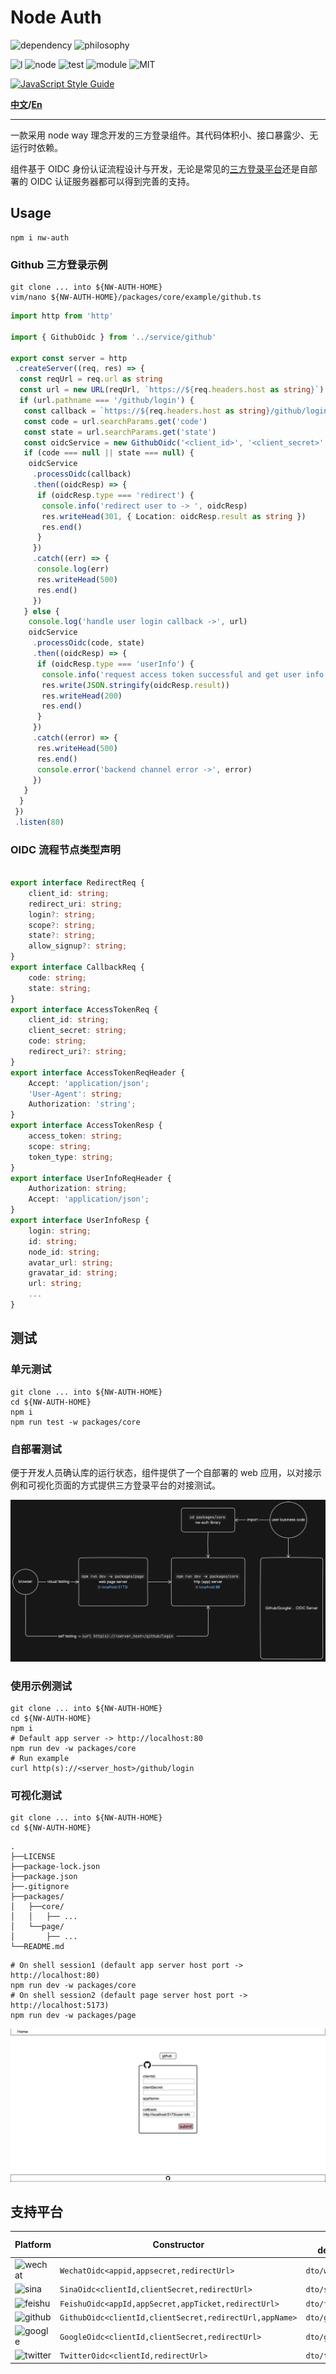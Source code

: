 # Node Auth

![dependency](https://img.shields.io/badge/runtime%20library-none-green?style=for-the-badge)
![philosophy](https://img.shields.io/badge/philosophy-node%20way-9cf?style=for-the-badge)

![l](https://img.shields.io/badge/language-typescript-blue?)
![node](https://img.shields.io/badge/node-%5E20.10.0-yellowgreen)
![test](https://img.shields.io/badge/tests-26%20passed%2C%200%20faild-critical)
![module](https://img.shields.io/badge/module-ESM-yellow)
![MIT](https://img.shields.io/badge/license-MIT-informational)

[![JavaScript Style Guide](https://cdn.rawgit.com/standard/standard/master/badge.svg)](https://github.com/standard/standard)

**[中文](README.md)/[En](README_EN.md)**

---

一款采用 node way 理念开发的三方登录组件。其代码体积小、接口暴露少、无运行时依赖。

组件基于 OIDC 身份认证流程设计与开发，无论是常见的[三方登录平台](#支持平台)还是自部署的 OIDC 认证服务器都可以得到完善的支持。

## Usage

```shell
npm i nw-auth
```

### Github 三方登录示例

```shell
git clone ... into ${NW-AUTH-HOME}
vim/nano ${NW-AUTH-HOME}/packages/core/example/github.ts
```

```typescript
import http from 'http'

import { GithubOidc } from '../service/github'

export const server = http
 .createServer((req, res) => {
  const reqUrl = req.url as string
  const url = new URL(reqUrl, `https://${req.headers.host as string}`)
  if (url.pathname === '/github/login') {
   const callback = `https://${req.headers.host as string}/github/login`
   const code = url.searchParams.get('code')
   const state = url.searchParams.get('state')
   const oidcService = new GithubOidc('<client_id>', '<client_secret>', callback, '<appName>')
   if (code === null || state === null) {
    oidcService
     .processOidc(callback)
     .then((oidcResp) => {
      if (oidcResp.type === 'redirect') {
       console.info('redirect user to -> ', oidcResp)
       res.writeHead(301, { Location: oidcResp.result as string })
       res.end()
      }
     })
     .catch((err) => {
      console.log(err)
      res.writeHead(500)
      res.end()
     })
   } else {
    console.log('handle user login callback ->', url)
    oidcService
     .processOidc(code, state)
     .then((oidcResp) => {
      if (oidcResp.type === 'userInfo') {
       console.info('request access token successful and get user info ->', oidcResp)
       res.write(JSON.stringify(oidcResp.result))
       res.writeHead(200)
       res.end()
      }
     })
     .catch((error) => {
      res.writeHead(500)
      res.end()
      console.error('backend channel error ->', error)
     })
   }
  }
 })
 .listen(80)

```

### OIDC 流程节点类型声明

```typescript

export interface RedirectReq {
    client_id: string;
    redirect_uri: string;
    login?: string;
    scope?: string;
    state?: string;
    allow_signup?: string;
}
export interface CallbackReq {
    code: string;
    state: string;
}
export interface AccessTokenReq {
    client_id: string;
    client_secret: string;
    code: string;
    redirect_uri?: string;
}
export interface AccessTokenReqHeader {
    Accept: 'application/json';
    'User-Agent': string;
    Authorization: 'string';
}
export interface AccessTokenResp {
    access_token: string;
    scope: string;
    token_type: string;
}
export interface UserInfoReqHeader {
    Authorization: string;
    Accept: 'application/json';
}
export interface UserInfoResp {
    login: string;
    id: string;
    node_id: string;
    avatar_url: string;
    gravatar_id: string;
    url: string;
    ...
}

```

## 测试

### 单元测试

```shell
git clone ... into ${NW-AUTH-HOME}
cd ${NW-AUTH-HOME}
npm i
npm run test -w packages/core
```

### 自部署测试

便于开发人员确认库的运行状态，组件提供了一个自部署的 web 应用，以对接示例和可视化页面的方式提供三方登录平台的对接测试。

![flow](flow.png)

### 使用示例测试

```shell
git clone ... into ${NW-AUTH-HOME}
cd ${NW-AUTH-HOME}
npm i
# Default app server -> http://localhost:80
npm run dev -w packages/core
# Run example
curl http(s)://<server_host>/github/login
```

### 可视化测试

```shell
git clone ... into ${NW-AUTH-HOME}
cd ${NW-AUTH-HOME}
```

```
.
├──LICENSE
├──package-lock.json
├──package.json
├──.gitignore
├──packages/
│   ├──core/
│   │   ├── ...
│   └──page/
│       ├── ...
└──README.md
```

```shell
# On shell session1 (default app server host port -> http://localhost:80)
npm run dev -w packages/core
# On shell session2 (default page server host port -> http://localhost:5173)
npm run dev -w packages/page
```

![page](page.png)

## 支持平台

| Platform                                                                       | Constructor                                             | Type declaration  | Example             |
| ------------------------------------------------------------------------------ | ------------------------------------------------------- | ----------------- | ------------------- |
| ![wechat](https://img.shields.io/badge/wechat-white?style=flat&logo=wechat)    | `WechatOidc<appid,appsecret,redirectUrl>`               | `dto/wechat.d.ts` |                     |
| ![sina](https://img.shields.io/badge/sina-red?style=flat&logo=sinaweibo)       | `SinaOidc<clientId,clientSecret,redirectUrl>`           | `dto/sina.d.ts`   | `example/sina.ts`   |
| ![feishu](https://img.shields.io/badge/feishu-white?style=flat&logo=bytedance) | `FeishuOidc<appId,appSecret,appTicket,redirectUrl>`     | `dto/feishu.d.ts` |                     |
| ![github](https://img.shields.io/badge/github-black?style=flat&logo=github)    | `GithubOidc<clientId,clientSecret,redirectUrl,appName>` | `dto/github.d.ts` | `example/github.ts` |
| ![google](https://img.shields.io/badge/google-white?style=flat&logo=google)    | `GoogleOidc<clientId,clientSecret,redirectUrl>`         | `dto/google.d.ts` | `example/google.ts` |
| ![twitter](https://img.shields.io/badge/twitter-white?style=flat&logo=twitter)    | `TwitterOidc<clientId,redirectUrl>`         | `dto/twitter.d.ts` | `example/twitter.ts` |
